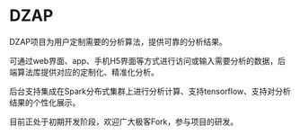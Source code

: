 # DZAP

DZAP项目为用户定制需要的分析算法，提供可靠的分析结果。

可通过web界面、app、手机H5界面等方式进行访问或输入需要分析的数据，后端算法库提供对应的定制化、精准化分析。

后台支持集成在Spark分布式集群上进行分析计算、支持tensorflow、支持对分析结果的个性化展示。

目前正处于初期开发阶段，欢迎广大极客Fork，参与项目的研发。
